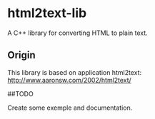 # html2text-lib
A C++ library for converting HTML to plain text.

## Origin

This library is based on application html2text: http://www.aaronsw.com/2002/html2text/

##TODO

Create some exemple and documentation.
 
